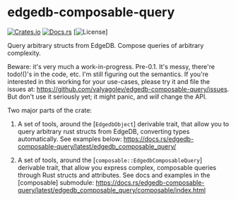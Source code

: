 edgedb-composable-query
========================

[![Crates.io](https://img.shields.io/crates/v/edgedb-composable-query.svg)](https://crates.io/crates/edgedb-composable-query)
[![Docs.rs](https://docs.rs/edgedb-composable-query/badge.svg)](https://docs.rs/edgedb-composable-query)
[![License](https://img.shields.io/crates/l/edgedb-composable-query.svg)]


Query arbitrary structs from EdgeDB. Compose queries of arbitrary complexity.

Beware: it's very much a work-in-progress. Pre-0.1. It's messy,
there're todo!()'s in the code, etc. I'm still figuring out the semantics.
If you're interested in this working for your use-cases, please
try it and file the issues at: <https://github.com/valyagolev/edgedb-composable-query/issues>.
But don't use it seriously yet; it might panic, and *will* change the API.

Two major parts of the crate:

1. A set of tools, around the [`EdgedbObject`] derivable trait, that allow you to query
arbitrary rust structs from EdgeDB, converting types automatically. See examples below: https://docs.rs/edgedb-composable-query/latest/edgedb_composable_query/

2. A set of tools, around the [`composable::EdgedbComposableQuery`] derivable trait, that allow you express
complex, composable queries through Rust structs and attributes. See docs and examples in the [composable] submodule: https://docs.rs/edgedb-composable-query/latest/edgedb_composable_query/composable/index.html